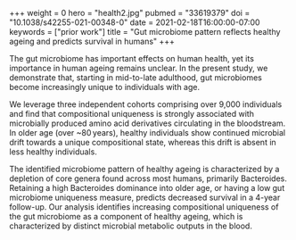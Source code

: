 +++
weight = 0
hero = "health2.jpg"
pubmed = "33619379"
doi = "10.1038/s42255-021-00348-0"
date = 2021-02-18T16:00:00-07:00
keywords = ["prior work"]
title = "Gut microbiome pattern reflects healthy ageing and predicts survival in humans"
+++

The gut microbiome has important effects on human health, yet its importance in human
ageing remains unclear. In the present study, we demonstrate that, starting in
mid-to-late adulthood, gut microbiomes become increasingly unique to individuals with
age.

We leverage three independent cohorts comprising over 9,000 individuals and find
that compositional uniqueness is strongly associated with microbially produced amino
acid derivatives circulating in the bloodstream. In older age (over ~80 years), healthy
individuals show continued microbial drift towards a unique compositional state, whereas
this drift is absent in less healthy individuals.

The identified microbiome pattern of
healthy ageing is characterized by a depletion of core genera found across most humans,
primarily Bacteroides. Retaining a high Bacteroides dominance into older age, or having
a low gut microbiome uniqueness measure, predicts decreased survival in a 4-year
follow-up. Our analysis identifies increasing compositional uniqueness of the gut
microbiome as a component of healthy ageing, which is characterized by distinct
microbial metabolic outputs in the blood.
